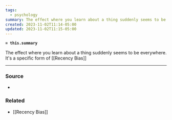 ```yaml
---
tags:
  - psychology
summary: The effect where you learn about a thing suddenly seems to be everywhere. It's a specific form of [[Recency Bias]]
created: 2023-11-02T11:14-05:00
updated: 2023-11-02T11:15-05:00
---
```

**`= this.summary`**

The effect where you learn about a thing suddenly seems to be everywhere. It's a specific form of [[Recency Bias]]

---
### Source
- 

### Related
- [[Recency Bias]]